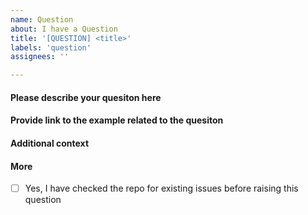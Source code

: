 ```yaml
---
name: Question
about: I have a Question
title: '[QUESTION] <title>'
labels: 'question'
assignees: ''

---
```


#### Please describe your quesiton here
<!-- Provide as much information as possible to explain your question -->


#### Provide link to the example related to the quesiton
<!-- Please provide the link to the example related to this question from this repo -->


#### Additional context
<!-- Add any other context or screenshots about the question here -->


#### More

- [ ] Yes, I have checked the repo for existing issues before raising this question
